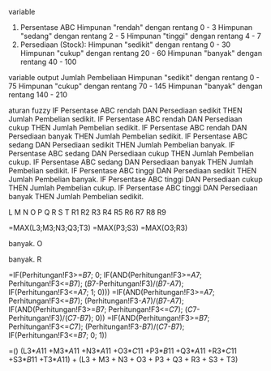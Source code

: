 variable

1. Persentase ABC
   Himpunan "rendah" dengan rentang 0 - 3
   Himpunan "sedang" dengan rentang 2 - 5
   Himpunan "tinggi" dengan rentang 4 - 7
2. Persediaan (Stock):
   Himpunan "sedikit" dengan rentang 0 - 30
   Himpunan "cukup" dengan rentang 20 - 60
   Himpunan "banyak" dengan rentang 40 - 100

variable output
Jumlah Pembeliaan
Himpunan "sedikit" dengan rentang 0 - 75
Himpunan "cukup" dengan rentang 70 - 145
Himpunan "banyak" dengan rentang 140 - 210

aturan fuzzy
IF Persentase ABC rendah DAN Persediaan sedikit THEN Jumlah Pembelian sedikit.
IF Persentase ABC rendah DAN Persediaan cukup THEN Jumlah Pembelian sedikit.
IF Persentase ABC rendah DAN Persediaan banyak THEN Jumlah Pembelian sedikit.
IF Persentase ABC sedang DAN Persediaan sedikit THEN Jumlah Pembelian banyak.
IF Persentase ABC sedang DAN Persediaan cukup THEN Jumlah Pembelian cukup.
IF Persentase ABC sedang DAN Persediaan banyak THEN Jumlah Pembelian sedikit.
IF Persentase ABC tinggi DAN Persediaan sedikit THEN Jumlah Pembelian banyak.
IF Persentase ABC tinggi DAN Persediaan cukup THEN Jumlah Pembelian cukup.
IF Persentase ABC tinggi DAN Persediaan banyak THEN Jumlah Pembelian sedikit.

L M N O P Q R S T
R1 R2 R3 R4 R5 R6 R7 R8 R9

=MAX(L3;M3;N3;Q3;T3)
=MAX(P3;S3)
=MAX(O3;R3)

banyak. O

banyak. R

=IF(Perhitungan!F3>=$B$7; 0; IF(AND(Perhitungan!F3>=$A$7; Perhitungan!F3<=$B$7); ($B$7-Perhitungan!F3)/($B$7-$A$7); IF(Perhitungan!F3<=$A$7; 1; 0)))
=IF(AND(Perhitungan!F3>=$A$7; Perhitungan!F3<=$B$7); (Perhitungan!F3-$A$7)/($B$7-$A$7); IF(AND(Perhitungan!F3>=$B$7; Perhitungan!F3<=$C$7); ($C$7-Perhitungan!F3)/($C$7-$B$7); 0))
=IF(AND(Perhitungan!F3>=$B$7; Perhitungan!F3<=$C$7); (Perhitungan!F3-$B$7)/($C$7-$B$7); IF(Perhitungan!F3<=$B$7; 0; 1))


=()
(L3*$A$11 +M3*$A$11 +N3*$A$11 +O3*$C$11 +P3*$B$11 +Q3*$A$11 +R3*$C$11 +S3*$B$11 +T3*$A$11) + (L3 + M3 + N3 + O3 + P3 + Q3 + R3 + S3 + T3)

 